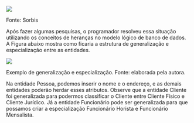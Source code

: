[![](https://ampli-images.s3.amazonaws.com/production/8e52c6cc-eaef-4e18-9139-84705627898b/original)](https://ampli-images.s3.amazonaws.com/production/8e52c6cc-eaef-4e18-9139-84705627898b/original)

Fonte: Sorbis

Após fazer algumas pesquisas, o programador resolveu essa situação utilizando os conceitos de heranças no modelo lógico de banco de dados. A Figura abaixo mostra como ficaria a estrutura de generalização e especialização entre as entidades.

[![](https://ampli-images.s3.amazonaws.com/production/b33844c8-dd0b-45d0-82c0-96134d3e6aa9/original)](https://ampli-images.s3.amazonaws.com/production/b33844c8-dd0b-45d0-82c0-96134d3e6aa9/original)

Exemplo de generalização e especialização. Fonte: elaborada pela autora.

Na entidade Pessoa, podemos inserir o nome e o endereço, e as demais entidades poderão herdar esses atributos. Observe que a entidade Cliente foi generalizada para podermos classificar o Cliente entre Cliente Físico e Cliente Jurídico. Já a entidade Funcionário pode ser generalizada para que possamos criar a especialização Funcionário Horista e Funcionário Mensalista.